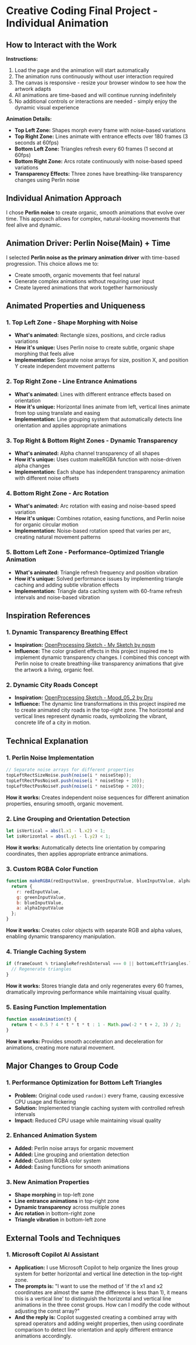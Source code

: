 # Creative Coding Final Project - Individual Animation

## How to Interact with the Work

**Instructions:**
1. Load the page and the animation will start automatically
2. The animation runs continuously without user interaction required
3. The canvas is responsive - resize your browser window to see how the artwork adapts
4. All animations are time-based and will continue running indefinitely
5. No additional controls or interactions are needed - simply enjoy the dynamic visual experience

**Animation Details:**
- **Top Left Zone:** Shapes morph every frame with noise-based variations
- **Top Right Zone:** Lines animate with entrance effects over 180 frames (3 seconds at 60fps)
- **Bottom Left Zone:** Triangles refresh every 60 frames (1 second at 60fps)
- **Bottom Right Zone:** Arcs rotate continuously with noise-based speed variations
- **Transparency Effects:** Three zones have breathing-like transparency changes using Perlin noise

## Individual Animation Approach

I chose **Perlin noise** to create organic, smooth animations that evolve over time. This approach allows for complex, natural-looking movements that feel alive and dynamic.

## Animation Driver: Perlin Noise(Main) + Time

I selected **Perlin noise as the primary animation driver** with time-based progression. This choice allows me to:
- Create smooth, organic movements that feel natural
- Generate complex animations without requiring user input
- Create layered animations that work together harmoniously

## Animated Properties and Uniqueness

### 1. **Top Left Zone - Shape Morphing with Noise**
- **What's animated:** Rectangle sizes, positions, and circle radius variations
- **How it's unique:** Uses Perlin noise to create subtle, organic shape morphing that feels alive
- **Implementation:** Separate noise arrays for size, position X, and position Y create independent movement patterns

### 2. **Top Right Zone - Line Entrance Animations**
- **What's animated:** Lines with different entrance effects based on orientation
- **How it's unique:** Horizontal lines animate from left, vertical lines animate from top using translate and easing
- **Implementation:** Line grouping system that automatically detects line orientation and applies appropriate animations

### 3. **Top Right & Bottom Right Zones - Dynamic Transparency**
- **What's animated:** Alpha channel transparency of all shapes
- **How it's unique:** Uses custom makeRGBA function with noise-driven alpha changes
- **Implementation:** Each shape has independent transparency animation with different noise offsets

### 4. **Bottom Right Zone - Arc Rotation**
- **What's animated:** Arc rotation with easing and noise-based speed variation
- **How it's unique:** Combines rotation, easing functions, and Perlin noise for organic circular motion
- **Implementation:** Noise-based rotation speed that varies per arc, creating natural movement patterns

### 5. **Bottom Left Zone - Performance-Optimized Triangle Animation**
- **What's animated:** Triangle refresh frequency and position vibration
- **How it's unique:** Solved performance issues by implementing triangle caching and adding subtle vibration effects
- **Implementation:** Triangle data caching system with 60-frame refresh intervals and noise-based vibration

## Inspiration References

### 1. **Dynamic Transparency Breathing Effect**
- **Inspiration:** [OpenProcessing Sketch - My Sketch by ngsm](https://openprocessing.org/sketch/2384491)
- **Influence:** The color gradient effects in this project inspired me to implement dynamic transparency changes. I combined this concept with Perlin noise to create breathing-like transparency animations that give the artwork a living, organic feel.

### 2. **Dynamic City Roads Concept**
- **Inspiration:** [OpenProcessing Sketch - Mood_05_2 by Dru ](https://openprocessing.org/sketch/2246206)
- **Influence:** The dynamic line transformations in this project inspired me to create animated city roads in the top-right zone. The horizontal and vertical lines represent dynamic roads, symbolizing the vibrant, concrete life of a city in motion.

## Technical Explanation

### 1. **Perlin Noise Implementation**
```javascript
// Separate noise arrays for different properties
topLeftRectSizeNoise.push(noise(i * noiseStep));
topLeftRectPosNoiseX.push(noise(i * noiseStep + 10));
topLeftRectPosNoiseY.push(noise(i * noiseStep + 20));
```
**How it works:** Creates independent noise sequences for different animation properties, ensuring smooth, organic movement.

### 2. **Line Grouping and Orientation Detection**
```javascript
let isVertical = abs(l.x1 - l.x2) < 1;
let isHorizontal = abs(l.y1 - l.y2) < 1;
```
**How it works:** Automatically detects line orientation by comparing coordinates, then applies appropriate entrance animations.

### 3. **Custom RGBA Color Function**
```javascript
function makeRGBA(redInputValue, greenInputValue, blueInputValue, alphaInputValue) {
  return {
    r: redInputValue,
    g: greenInputValue,
    b: blueInputValue,
    a: alphaInputValue
  };
}
```
**How it works:** Creates color objects with separate RGB and alpha values, enabling dynamic transparency manipulation.

### 4. **Triangle Caching System**
```javascript
if (frameCount % triangleRefreshInterval === 0 || bottomLeftTriangles.length === 0) {
  // Regenerate triangles
}
```
**How it works:** Stores triangle data and only regenerates every 60 frames, dramatically improving performance while maintaining visual quality.

### 5. **Easing Function Implementation**
```javascript
function easeAnimation(t) {
  return t < 0.5 ? 4 * t * t * t : 1 - Math.pow(-2 * t + 2, 3) / 2;
}
```
**How it works:** Provides smooth acceleration and deceleration for animations, creating more natural movement.

## Major Changes to Group Code

### 1. **Performance Optimization for Bottom Left Triangles**
- **Problem:** Original code used `random()` every frame, causing excessive CPU usage and flickering
- **Solution:** Implemented triangle caching system with controlled refresh intervals
- **Impact:** Reduced CPU usage while maintaining visual quality

### 2. **Enhanced Animation System**
- **Added:** Perlin noise arrays for organic movement
- **Added:** Line grouping and orientation detection
- **Added:** Custom RGBA color system
- **Added:** Easing functions for smooth animations

### 3. **New Animation Properties**
- **Shape morphing** in top-left zone
- **Line entrance animations** in top-right zone
- **Dynamic transparency** across multiple zones
- **Arc rotation** in bottom-right zone
- **Triangle vibration** in bottom-left zone

## External Tools and Techniques

### 1. **Microsoft Copilot AI Assistant**
- **Application:** I use Microsoft Copilot to help organize the lines group system for better horizontal and vertical line detection in the top-right zone.
- **The prompts is:** "I want to use the method of 'if the x1 and x2 coordinates are almost the same (the difference is less than 1), it means this is a vertical line' to distinguish the horizontal and vertical line animations in the three const groups. How can I modify the code without adjusting the const array?"
- **And the reply is:** Copilot suggested creating a combined array with spread operators and adding weight properties, then using coordinate comparison to detect line orientation and apply different entrance animations accordingly. 